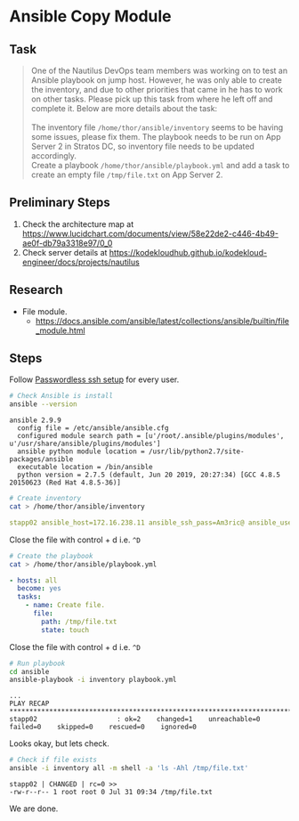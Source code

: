 # Ansible Copy Module

## Task

> One of the Nautilus DevOps team members was working on to test an Ansible playbook on jump host. However, he was only able to create the inventory, and due to other priorities that came in he has to work on other tasks. Please pick up this task from where he left off and complete it. Below are more details about the task:<br><br>The inventory file `/home/thor/ansible/inventory` seems to be having some issues, please fix them. The playbook needs to be run on App Server 2 in Stratos DC, so inventory file needs to be updated accordingly.<br>Create a playbook `/home/thor/ansible/playbook.yml` and add a task to create an empty file `/tmp/file.txt` on App Server 2.

## Preliminary Steps

1. Check the architecture map at https://www.lucidchart.com/documents/view/58e22de2-c446-4b49-ae0f-db79a3318e97/0_0
2. Check server details at https://kodekloudhub.github.io/kodekloud-engineer/docs/projects/nautilus

## Research

* File module.
  * https://docs.ansible.com/ansible/latest/collections/ansible/builtin/file_module.html

## Steps

Follow [Passwordless ssh setup](../../linux-system-administrator/networking/passwordless-ssh-access.md) for every user.

```bash
# Check Ansible is install
ansible --version
```

```
ansible 2.9.9
  config file = /etc/ansible/ansible.cfg
  configured module search path = [u'/root/.ansible/plugins/modules', u'/usr/share/ansible/plugins/modules']
  ansible python module location = /usr/lib/python2.7/site-packages/ansible
  executable location = /bin/ansible
  python version = 2.7.5 (default, Jun 20 2019, 20:27:34) [GCC 4.8.5 20150623 (Red Hat 4.8.5-36)]
```

```bash
# Create inventory
cat > /home/thor/ansible/inventory
```

```yaml
stapp02 ansible_host=172.16.238.11 ansible_ssh_pass=Am3ric@ ansible_user=steve
```

Close the file with control + d i.e. `^D`

```bash
# Create the playbook
cat > /home/thor/ansible/playbook.yml
```

```yaml
- hosts: all
  become: yes
  tasks:
    - name: Create file.
      file:
        path: /tmp/file.txt
        state: touch
```

Close the file with control + d i.e. `^D`

```bash
# Run playbook
cd ansible
ansible-playbook -i inventory playbook.yml
```

```
...
PLAY RECAP ***********************************************************************
stapp02                    : ok=2    changed=1    unreachable=0    failed=0    skipped=0    rescued=0    ignored=0
```

Looks okay, but lets check.

```bash
# Check if file exists
ansible -i inventory all -m shell -a 'ls -Ahl /tmp/file.txt'
```

```
stapp02 | CHANGED | rc=0 >>
-rw-r--r-- 1 root root 0 Jul 31 09:34 /tmp/file.txt
```

We are done.
